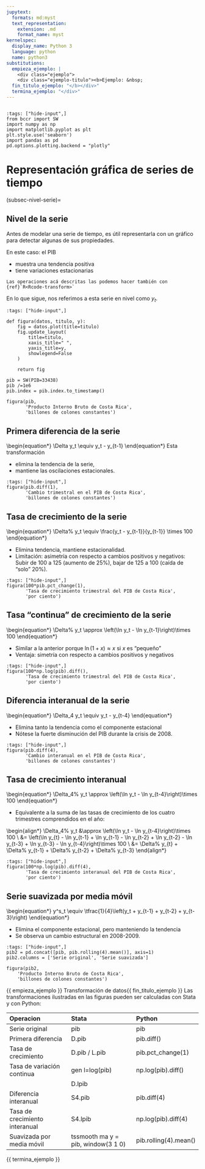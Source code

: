 ```yaml
---
jupytext:
  formats: md:myst
  text_representation:
    extension: .md
    format_name: myst
kernelspec:
  display_name: Python 3
  language: python
  name: python3
substitutions:
  empieza_ejemplo: |
    <div class="ejemplo">
    <div class="ejemplo-titulo"><b>Ejemplo: &nbsp;
  fin_titulo_ejemplo: "</b></div>"
  termina_ejemplo: "</div>"
---
```



```{include} ../math-definitions.md
```

```{code-cell} ipython3
:tags: ["hide-input",]
from bccr import SW
import numpy as np
import matplotlib.pyplot as plt
plt.style.use('seaborn')
import pandas as pd
pd.options.plotting.backend = "plotly"
```


# Representación gráfica de series de tiempo



(subsec-nivel-serie)=
## Nivel de la serie

Antes de modelar una serie de tiempo, es útil representarla con un gráfico para detectar algunas de sus propiedades.

En este caso: el PIB
- muestra una tendencia positiva
- tiene variaciones estacionarias


```{margin} Otras implementaciones
Las operaciones acá descritas las podemos hacer también con {ref}`R<Rcode-transform>`
```
En lo que sigue, nos referimos a esta serie en nivel como $y_t$.


```{code-cell} ipython3
:tags: ["hide-input",]

def figura(datos, titulo, y):
    fig = datos.plot(title=titulo)
    fig.update_layout(
        title=titulo,
        xaxis_title=" ",
        yaxis_title=y,
        showlegend=False
    )

    return fig

pib = SW(PIB=33438)
pib /=1e6
pib.index = pib.index.to_timestamp()

figura(pib,
       'Producto Interno Bruto de Costa Rica',
       'billones de colones constantes')
```



## Primera diferencia de la serie
\begin{equation*}
\Delta y_t \equiv y_t - y_{t-1}
\end{equation*}
Esta transformación

*  elimina la tendencia de la serie,
*  mantiene las oscilaciones estacionales.

```{code-cell} ipython3
:tags: ["hide-input",]
figura(pib.diff(1),
       'Cambio trimestral en el PIB de Costa Rica',
       'billones de colones constantes')
```


## Tasa de crecimiento de la serie
\begin{equation*}
\Delta\% y_t \equiv \frac{y_t - y_{t-1}}{y_{t-1}} \times 100
\end{equation*}

*  Elimina tendencia, mantiene estacionalidad.
*  Limitación: asimetría con respecto a cambios positivos y negativos: Subir de 100 a 125 (aumento de 25%), bajar de 125 a 100 (caída de “solo” 20%).

```{code-cell} ipython3  
:tags: ["hide-input",]
figura(100*pib.pct_change(1),
       'Tasa de crecimiento trimestral del PIB de Costa Rica',
       'por ciento')
```


## Tasa “continua” de crecimiento de la serie
\begin{equation*}
\Delta\% y_t \approx \left(\ln y_t - \ln y_{t-1}\right)\times 100
\end{equation*}

*  Similar a la anterior porque $\ln(1+x)\approx x$ si $x$ es “pequeño”
*  Ventaja: simetría con respecto a cambios positivos y negativos

```{code-cell} ipython3
:tags: ["hide-input",]
figura(100*np.log(pib).diff(),
       'Tasa de crecimiento trimestral del PIB de Costa Rica',
       'por ciento')
```


## Diferencia interanual de la serie
\begin{equation*}
\Delta_4 y_t \equiv y_t - y_{t-4}
\end{equation*}

*  Elimina tanto la tendencia como el componente estacional
*  Nótese la fuerte disminución del PIB durante la crisis de 2008.

```{code-cell} ipython3
:tags: ["hide-input",]
figura(pib.diff(4),
       'Cambio interanual en el PIB de Costa Rica',
       'billones de colones constantes')
```


## Tasa de crecimiento interanual
\begin{equation*}
\Delta_4\% y_t \approx \left(\ln y_t - \ln y_{t-4}\right)\times 100
\end{equation*}


*  Equivalente a la suma de las tasas de crecimiento de los cuatro trimestres comprendidos en el año:


\begin{align*}
\Delta_4\% y_t &\approx \left(\ln y_t - \ln y_{t-4}\right)\times 100 \\
  &= \left(\ln y_{t} - \ln y_{t-1} + \ln y_{t-1} - \ln y_{t-2} + \ln y_{t-2} - \ln y_{t-3} + \ln y_{t-3} - \ln y_{t-4}\right)\times 100 \\
  &= \Delta\% y_{t} + \Delta\% y_{t-1} + \Delta\% y_{t-2} + \Delta\% y_{t-3}
\end{align*}


```{code-cell} ipython3
:tags: ["hide-input",]
figura(100*np.log(pib).diff(4),
       'Tasa de crecimiento interanual del PIB de Costa Rica',
       'por ciento')
```


## Serie suavizada por media móvil
\begin{equation*}
y^s_t \equiv \tfrac{1}{4}\left(y_t + y_{t-1} + y_{t-2} + y_{t-3}\right)
\end{equation*}

*  Elimina el componente estacional, pero manteniendo la tendencia
*  Se observa un cambio estructural en 2008-2009.

```{code-cell} ipython3
:tags: ["hide-input",]
pib2 = pd.concat([pib, pib.rolling(4).mean()], axis=1)
pib2.columns = ['Serie original', 'Serie suavizada']

figura(pib2,
    'Producto Interno Bruto de Costa Rica',
    'billones de colones constantes')
```

{{ empieza_ejemplo }} Transformación de datos{{ fin_titulo_ejemplo }}
Las transformaciones ilustradas en las figuras pueden ser calculadas con Stata y con Python:


|	Operacion                      | Stata                              | Python                |
|  :---------------------------  | :--------------------------------- | :-------------------- |
|	Serie original                 | pib                                | pib                   |
|	Primera diferencia             | D.pib                              | pib.diff()            |
|	Tasa de crecimiento            | D.pib / L.pib                      | pib.pct_change(1)     |
|	Tasa de variación continua     | gen l=log(pib)                     | np.log(pib).diff()    |
|	                               | D.lpib                             |                       |
|	Diferencia interanual          | S4.pib                             | pib.diff(4)           |
|	Tasa de crecimiento interanual | S4.lpib                            | np.log(pib).diff(4)   |
|	Suavizada por media móvil      | tssmooth ma y = pib, window(3 1 0) | pib.rolling(4).mean() |
{{ termina_ejemplo }}
